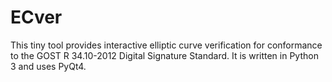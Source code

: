 # ECver

This tiny tool provides interactive elliptic curve verification
for conformance to the GOST R 34.10-2012 Digital Signature Standard. 
It is written in Python 3 and uses PyQt4.
